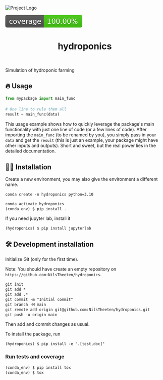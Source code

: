 ![Project Logo](assets/hydroponics_illustration.jpeg)

![Coverage Status](assets/coverage-badge.svg)

<h1 align="center">
hydroponics
</h1>

<br>


Simulation of hydroponic farming

## 🔥 Usage

```python
from mypackage import main_func

# One line to rule them all
result = main_func(data)
```

This usage example shows how to quickly leverage the package's main functionality with just one line of code (or a few lines of code). 
After importing the `main_func` (to be renamed by you), you simply pass in your `data` and get the `result` (this is just an example, your package might have other inputs and outputs). 
Short and sweet, but the real power lies in the detailed documentation.

## 👩‍💻 Installation

Create a new environment, you may also give the environment a different name. 

```
conda create -n hydroponics python=3.10 
```

```
conda activate hydroponics
(conda_env) $ pip install .
```

If you need jupyter lab, install it 

```
(hydroponics) $ pip install jupyterlab
```


## 🛠️ Development installation

Initialize Git (only for the first time). 

Note: You should have create an empty repository on `https://github.com:NilsTheeten/hydroponics`.

```
git init
git add * 
git add .*
git commit -m "Initial commit" 
git branch -M main
git remote add origin git@github.com:NilsTheeten/hydroponics.git 
git push -u origin main
```

Then add and commit changes as usual. 

To install the package, run

```
(hydroponics) $ pip install -e ".[test,doc]"
```

### Run tests and coverage

```
(conda_env) $ pip install tox
(conda_env) $ tox
```



